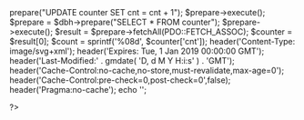 <?php
define('WIDTH', 27);
define('HEIGHT', 28);
define('DIGIT', 8);

$dbh = new PDO(
    'connection',
    'user',
    'password'
);

$prepare = $dbh->prepare("UPDATE counter SET cnt = cnt + 1");
$prepare->execute();

$prepare = $dbh->prepare("SELECT * FROM counter");
$prepare->execute();
$result = $prepare->fetchAll(PDO::FETCH_ASSOC);
$counter = $result[0];
$count = sprintf('%08d', $counter['cnt']);

header('Content-Type: image/svg+xml');
header('Expires: Tue, 1 Jan 2019 00:00:00 GMT');
header('Last-Modified:' . gmdate( 'D, d M Y H:i:s' ) . 'GMT');
header('Cache-Control:no-cache,no-store,must-revalidate,max-age=0');
header('Cache-Control:pre-check=0,post-check=0',false);
header('Pragma:no-cache');

echo '<?xml version="1.0" encoding="UTF-8"?>';
?>
<svg width="<?= WIDTH * DIGIT ?>px" height="<?= HEIGHT ?>px" version="1.1" xmlns="http://www.w3.org/2000/svg" xmlns:xlink="http://www.w3.org/1999/xlink">
    <title>Counter</title>
    <g id="Page-1" stroke="none" stroke-width="1" fill="none" fill-rule="evenodd">
        <?php for ($i = 0; $i < DIGIT; $i++): ?>
        <rect id="Rectangle" fill="#000000" x="<?= $i * WIDTH ?>" y="0" width="<?= WIDTH ?>" height="<?= HEIGHT ?>"></rect>
        <text id="0" font-family="Courier" font-size="24" font-weight="normal" fill="#00FF00">
            <tspan x="<?= $i * WIDTH + 6 ?>" y="22"><?= $count[$i] ?></tspan>
        </text>
        <?php endfor ?>
    </g>
</svg>
